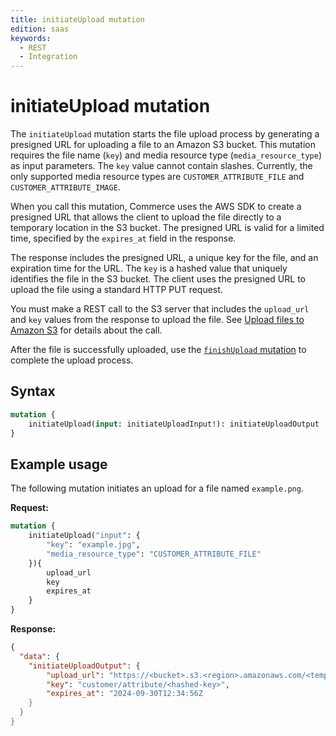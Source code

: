 ```yaml
---
title: initiateUpload mutation
edition: saas
keywords:
  - REST
  - Integration
---
```


# initiateUpload mutation

The `initiateUpload` mutation starts the file upload process by generating a presigned URL for uploading a file to an Amazon S3 bucket. This mutation requires the file name (`key`) and media resource type (`media_resource_type`) as input parameters. The `key` value cannot contain slashes. Currently, the only supported media resource types are `CUSTOMER_ATTRIBUTE_FILE` and `CUSTOMER_ATTRIBUTE_IMAGE`.

When you call this mutation, Commerce uses the AWS SDK to create a presigned URL that allows the client to upload the file directly to a temporary location in the S3 bucket. The presigned URL is valid for a limited time, specified by the `expires_at` field in the response.

The response includes the presigned URL, a unique key for the file, and an expiration time for the URL. The `key` is a hashed value that uniquely identifies the file in the S3 bucket. The client uses the presigned URL to upload the file using a standard HTTP PUT request.

You must make a REST call to the S3 server that includes the `upload_url` and `key` values from the response to upload the file. See [Upload files to Amazon S3](../index.md) for details about the call.

After the file is successfully uploaded, use the [`finishUpload` mutation](finish-upload.md) to complete the upload process.

## Syntax

```graphql
mutation {
    initiateUpload(input: initiateUploadInput!): initiateUploadOutput
}
```

<!--
## Reference

The [`initiateUpload`](https://developer.adobe.com/commerce/services/graphql/reference/saas-api/index.html#mutation-initiateUpload) reference provides detailed information about the types and fields defined in this mutation.
-->

## Example usage

The following mutation initiates an upload for a file named `example.png`.

**Request:**

```graphql
mutation {
    initiateUpload("input": {
        "key": "example.jpg",
        "media_resource_type": "CUSTOMER_ATTRIBUTE_FILE"
    }){
        upload_url
        key
        expires_at
    }
}
```

**Response:**

```json
{
  "data": {
    "initiateUploadOutput": {
        "upload_url": "https://<bucket>.s3.<region>.amazonaws.com/<temp-location>?X-Amz-Algorithm=AWS4-HMAC-SHA256&X-Amz-Credential=...",
        "key": "customer/attribute/<hashed-key>",
        "expires_at": "2024-09-30T12:34:56Z
    }
  }
}
```
